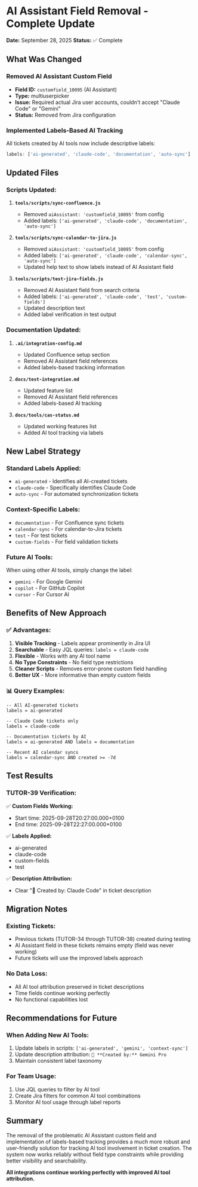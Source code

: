 # AI Assistant Field Removal - Complete Update

**Date:** September 28, 2025
**Status:** ✅ Complete

## What Was Changed

### **Removed AI Assistant Custom Field**
- **Field ID:** `customfield_10095` (AI Assistant)
- **Type:** multiuserpicker
- **Issue:** Required actual Jira user accounts, couldn't accept "Claude Code" or "Gemini"
- **Status:** Removed from Jira configuration

### **Implemented Labels-Based AI Tracking**
All tickets created by AI tools now include descriptive labels:

```javascript
labels: ['ai-generated', 'claude-code', 'documentation', 'auto-sync']
```

## Updated Files

### **Scripts Updated:**
1. **`tools/scripts/sync-confluence.js`**
   - Removed `aiAssistant: 'customfield_10095'` from config
   - Added labels: `['ai-generated', 'claude-code', 'documentation', 'auto-sync']`

2. **`tools/scripts/sync-calendar-to-jira.js`**
   - Removed `aiAssistant: 'customfield_10095'` from config
   - Added labels: `['ai-generated', 'claude-code', 'calendar-sync', 'auto-sync']`
   - Updated help text to show labels instead of AI Assistant field

3. **`tools/scripts/test-jira-fields.js`**
   - Removed AI Assistant field from search criteria
   - Added labels: `['ai-generated', 'claude-code', 'test', 'custom-fields']`
   - Updated description text
   - Added label verification in test output

### **Documentation Updated:**
1. **`.ai/integration-config.md`**
   - Updated Confluence setup section
   - Removed AI Assistant field references
   - Added labels-based tracking information

2. **`docs/test-integration.md`**
   - Updated feature list
   - Removed AI Assistant field references
   - Added labels-based AI tracking

3. **`docs/tools/cas-status.md`**
   - Updated working features list
   - Added AI tool tracking via labels

## New Label Strategy

### **Standard Labels Applied:**
- `ai-generated` - Identifies all AI-created tickets
- `claude-code` - Specifically identifies Claude Code
- `auto-sync` - For automated synchronization tickets

### **Context-Specific Labels:**
- `documentation` - For Confluence sync tickets
- `calendar-sync` - For calendar-to-Jira tickets
- `test` - For test tickets
- `custom-fields` - For field validation tickets

### **Future AI Tools:**
When using other AI tools, simply change the label:
- `gemini` - For Google Gemini
- `copilot` - For GitHub Copilot
- `cursor` - For Cursor AI

## Benefits of New Approach

### **✅ Advantages:**
1. **Visible Tracking** - Labels appear prominently in Jira UI
2. **Searchable** - Easy JQL queries: `labels = claude-code`
3. **Flexible** - Works with any AI tool name
4. **No Type Constraints** - No field type restrictions
5. **Cleaner Scripts** - Removes error-prone custom field handling
6. **Better UX** - More informative than empty custom fields

### **📊 Query Examples:**
```jql
-- All AI-generated tickets
labels = ai-generated

-- Claude Code tickets only
labels = claude-code

-- Documentation tickets by AI
labels = ai-generated AND labels = documentation

-- Recent AI calendar syncs
labels = calendar-sync AND created >= -7d
```

## Test Results

### **TUTOR-39 Verification:**
✅ **Custom Fields Working:**
- Start time: 2025-09-28T20:27:00.000+0100
- End time: 2025-09-28T22:27:00.000+0100

✅ **Labels Applied:**
- ai-generated
- claude-code
- custom-fields
- test

✅ **Description Attribution:**
- Clear "🤖 Created by: Claude Code" in ticket description

## Migration Notes

### **Existing Tickets:**
- Previous tickets (TUTOR-34 through TUTOR-38) created during testing
- AI Assistant field in these tickets remains empty (field was never working)
- Future tickets will use the improved labels approach

### **No Data Loss:**
- All AI tool attribution preserved in ticket descriptions
- Time fields continue working perfectly
- No functional capabilities lost

## Recommendations for Future

### **When Adding New AI Tools:**
1. Update labels in scripts: `['ai-generated', 'gemini', 'context-sync']`
2. Update description attribution: `🤖 **Created by:** Gemini Pro`
3. Maintain consistent label taxonomy

### **For Team Usage:**
1. Use JQL queries to filter by AI tool
2. Create Jira filters for common AI tool combinations
3. Monitor AI tool usage through label reports

## Summary

The removal of the problematic AI Assistant custom field and implementation of labels-based tracking provides a much more robust and user-friendly solution for tracking AI tool involvement in ticket creation. The system now works reliably without field type constraints while providing better visibility and searchability.

**All integrations continue working perfectly with improved AI tool attribution.**
